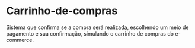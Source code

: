 # Carrinho-de-compras
Sistema que confirma se a compra será realizada, escolhendo um meio de pagamento e sua confirmação, simulando o carrinho de compras do e-commerce.
